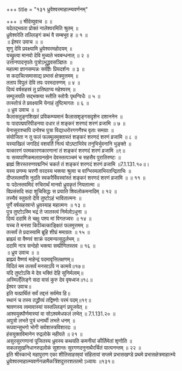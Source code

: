 +++
title = "१३१ ध्रुवेश्वरमाहात्म्यवर्णनम्"

+++
॥ श्रीदेव्युवाच ॥ ॥  
यदेतद्भवता प्रोक्तं नालेश्वरमिति श्रुतम् ॥  
ध्रुवेश्वरेति तल्लिङ्गं कथं वै सम्बभूव ह ॥ १ ॥  
॥ ईश्वर उवाच ॥ ॥  
शृणु देवि प्रवक्ष्यामि ध्रुवेश्वरमहोदयम् ॥  
यच्छ्रुत्वा मानवो देवि मुच्यते भवबन्धनात् ॥ २ ॥  
उत्तानपादनृपतेः पुत्रोऽभूद्ध्रुवसञ्ज्ञितः ॥  
महात्मा ज्ञानसम्पन्नः सर्वज्ञः प्रियदर्शनः ॥ ३ ॥  
स कदाचित्समासाद्य प्रभासं क्षेत्रमुत्तमम् ॥  
तताप विपुलं देवि तपः परमदारुणम् ॥ ४ ॥  
दिव्यं वर्षसहस्रं तु प्रतिष्ठाप्य महेश्वरम् ॥  
सम्पूजयति सद्भक्त्या स्तौति स्तोत्रैः पृथग्विधैः ॥ ५ ॥  
तत्स्तोत्रं ते प्रवक्ष्यामि येनाहं तुष्टिमागतः ॥ ६ ॥  
॥ ध्रुव उवाच ॥ ॥  
कैलासतुङ्गशिखरं प्रविकम्प्यमानं कैलासशृङ्गसदृशेन दशाननेन ॥  
यः पादपद्मपरिपीडनया दधार तं शङ्करं शरणदं शरणं व्रजामि ॥ ७ ॥  
येनासुराश्चापि दनोश्च पुत्रा विद्याधरोरगगणैश्च वृताः समग्राः ॥  
संयोजिता न तु फलं फलमूलमुक्तास्तं शङ्करं शरणदं शरणं व्रजामि ॥ ८ ॥  
यस्याखिलं जगदिदं वशवर्ति नित्यं योऽष्टाभिरेव तनुभिर्भुवनानि भुङ्क्ते ॥  
यत्कारणं परमकारणकारणानां तं शङ्करं शरणदं शरणं व्रजामि ॥९॥  
यः सव्यपाणिकमलाग्रनखेन देवस्तत्पञ्चमं च सहसैव पुरातिरुष्टः ॥  
ब्राह्मं शिरस्तरुणपद्मनिभं चकर्त तं शङ्करं शरणदं शरणं व्रजामि ॥7.1.131.१०॥।  
यस्य प्रणम्य चरणौ वरदस्य भक्त्या श्रुत्वा च वाग्भिरमलाभिरतन्द्रिताभिः ॥  
दीप्तस्तमांसि नुदति स्वकरैर्विवस्वांस्तं शङ्करं शरणदं शरणं व्रजामि ॥ ॥ ११ ॥  
यः पठेत्स्तवमिदं रुचिरार्थं मानवो ध्रुवकृतं नियतात्मा ॥  
विप्रसंसदि सदा शुचिसिद्धः स प्रयाति शिवलोकमनादिम् ॥ १२ ॥  
तस्यैवं स्तुवतो देवि तुष्टोऽहं भावितात्मनः ॥  
पूर्णे वर्षसहस्रान्ते ध्रुवस्याह महात्मनः ॥ १३ ॥  
पुत्र तुष्टोऽस्मि भद्रं ते जातस्त्वं निर्मलोऽधुना ॥  
दिव्यं ददामि ते चक्षुः पश्य मां विगतज्वरः ॥ १४ ॥  
यच्च ते मनसा किञ्चित्काङ्क्षितं फलमुत्तमम् ॥  
तत्सर्वं ते प्रदास्यामि ब्रूहि शीघ्रं ममाग्रतः ॥ १५ ॥  
ब्राह्म्यं वा वैष्णवं शाक्रं पदमन्यत्सुदुर्लभम् ॥  
ददामि नात्र सन्देहो भक्त्या सम्प्रीणितस्तव ॥ १६ ॥  
॥ ध्रुव उवाच ॥ ॥  
ब्राह्म्यं वैष्णवं माहेन्द्रं पदमावृत्तिलक्षणम्॥  
विदितं मम तत्सर्वं मनसाऽपि न कामये॥१७॥  
यदि तुष्टोऽसि मे देव भक्तिं देहि सुनिर्मलाम्॥  
अस्मिल्ँलिङ्गे सदा वासं कुरु देव वृषध्वज॥१८॥  
ईश्वर उवाच॥  
इति यत्प्रार्थितं सर्वं तद्दत्तं सर्वमेव हि॥  
स्थानं च तस्य तद्ध्रौव्यं तद्विष्णोः परमं पदम्॥१९॥  
श्रावणस्य त्वमावास्यां यस्तल्लिङ्गं प्रपूजयेत् ॥  
आश्वयुक्पौर्णमास्यां वा सोऽश्वमेधफलं लभेत् ॥ 7.1.131.२० ॥  
अपुत्रो लभते पुत्रं धनार्थी लभते धनम् ॥  
रूपवान्सुभगो भोगी सर्वशास्त्रविशारदः ॥  
हंसयुक्तविमानेन रुद्रलोके महीयते ॥ २१ ॥  
असुरसुरगणानां पूजितस्य ध्रुवस्य कथयति कमनीयां कीर्तिमेतां शृणोति ॥  
सकलसुखनिधानरुद्रलोकं सुशान्तः सुरगणदनुनाथैरर्चितं यात्यनन्तम् ॥ २२ ॥  
इति श्रीस्कान्दे महापुराण एका शीतिसाहस्र्यां संहितायां सप्तमे प्रभासखण्डे प्रथमे प्रभासक्षेत्रमाहात्म्ये ध्रुवेश्वरमाहात्म्यवर्णनन्नामैकत्रिंशदुत्तरशततमो ऽध्यायः ॥१३१॥